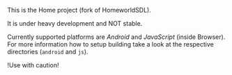 This is the Home project (fork of HomeworldSDL).

It is under heavy development and NOT stable.

Currently supported platforms are *Android* and *JavaScript* (inside Browser). For more information how to setup building take a look at the respective directories (`android` and `js`).

!Use with caution!
